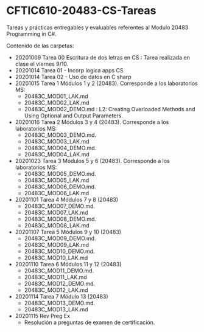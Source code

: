 # CFTIC610-20483-CS-Tareas

Tareas y prácticas entregables y evaluables referentes al Modulo 20483 Programming in C#.

Contenido de las carpetas:

- 20201009 Tarea 00 Escritura de dos letras en CS : Tarea realizada en clase el viernes 9/10.
- 20201014 Tarea 01 - Incorp logica apps CS
- 20201014 Tarea 02 - Uso de datos en C sharp
- 20201015 Tarea 1 Módulos 1 y 2 (20483). Corresponde a los laboratorios MS:
  - 20483C_MOD01_LAK.md
  - 20483C_MOD02_LAK.md
  - 20483C_MOD02_DEMO.md : L2: Creating  Overloaded Methods and Using Optional and Output Parameters.
- 20201016 Tarea 2 Módulos 3 y 4 (20483). Corresponde a los laboratorios MS:
  - 20483C_MOD03_DEMO.md. 
  - 20483C_MOD03_LAK.md
  - 20483C_MOD04_DEMO.md. 
  - 20483C_MOD04_LAK.md
- 20201023 Tarea 3 Módulos 5 y 6 (20483). Corresponde a los laboratorios MS:
  - 20483C_MOD05_DEMO.md. 
  - 20483C_MOD05_LAK.md
  - 20483C_MOD06_DEMO.md. 
  - 20483C_MOD06_LAK.md
- 20201101 Tarea 4 Módulos 7 y 8 (20483)
  - 20483C_MOD07_DEMO.md. 
  - 20483C_MOD07_LAK.md
  - 20483C_MOD08_DEMO.md. 
  - 20483C_MOD08_LAK.md
- 20201107 Tarea 5 Módulos 9 y 10 (20483)
  - 20483C_MOD09_DEMO.md. 
  - 20483C_MOD09_LAK.md
  - 20483C_MOD10_DEMO.md. 
  - 20483C_MOD10_LAK.md
- 20201110 Tarea 6 Módulos 11 y 12 (20483)
  - 20483C_MOD11_DEMO.md. 
  - 20483C_MOD11_LAK.md
  - 20483C_MOD12_DEMO.md. 
  - 20483C_MOD12_LAK.md
- 20201114 Tarea 7 Módulo 13 (20483)
  - 20483C_MOD13_DEMO.md. 
  - 20483C_MOD13_LAK.md
- 20201115 Rev Preg Ex
  - Resolución a preguntas de examen de certificación.

